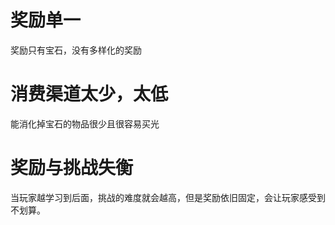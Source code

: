 # 奖励单一
奖励只有宝石，没有多样化的奖励

# 消费渠道太少，太低
能消化掉宝石的物品很少且很容易买光

# 奖励与挑战失衡
当玩家越学习到后面，挑战的难度就会越高，但是奖励依旧固定，会让玩家感受到不划算。